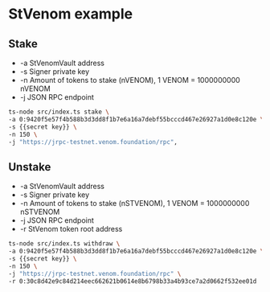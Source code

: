 # StVenom example

## Stake
- -a StVenomVault address
- -s Signer private key
- -n Amount of tokens to stake (nVENOM), 1 VENOM = 1000000000 nVENOM
- -j JSON RPC endpoint
```bash
ts-node src/index.ts stake \
-a 0:9420f5e57f4b588b3d3dd8f1b7e6a16a7debf55bcccd467e26927a1d0e8c120e \n
-s {{secret key}} \
-n 150 \ 
-j "https://jrpc-testnet.venom.foundation/rpc",
```
## Unstake
- -a StVenomVault address
- -s Signer private key
- -n Amount of tokens to stake (nSTVENOM), 1 VENOM = 1000000000 nSTVENOM
- -j JSON RPC endpoint
- -r StVenom token root address
```bash
ts-node src/index.ts withdraw \
-a 0:9420f5e57f4b588b3d3dd8f1b7e6a16a7debf55bcccd467e26927a1d0e8c120e \
-s {{secret key}} \
-n 150 \
-j "https://jrpc-testnet.venom.foundation/rpc" \
-r 0:30c8d42e9c84d214eec662621b0614e8b6798b33a4b93ce7a2d0662f532ee01d
```
